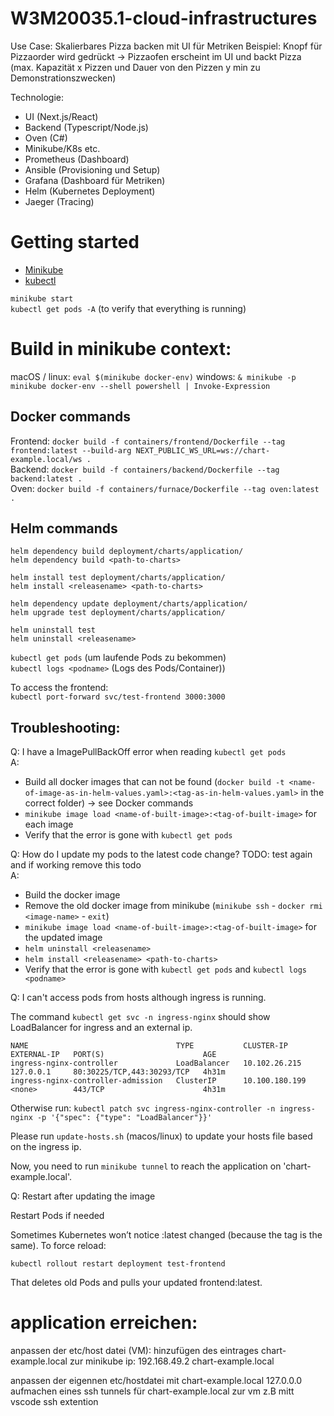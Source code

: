 # W3M20035.1-cloud-infrastructures
 Use Case: Skalierbares Pizza backen mit UI für Metriken
 Beispiel: Knopf für Pizzaorder wird gedrückt -> Pizzaofen erscheint im UI und backt Pizza 
(max. Kapazität x Pizzen und Dauer von den Pizzen y min zu Demonstrationszwecken)
 
Technologie: 
- UI (Next.js/React)
- Backend (Typescript/Node.js)
- Oven (C#)
- Minikube/K8s etc.
- Prometheus (Dashboard)
- Ansible (Provisioning und Setup)
- Grafana (Dashboard für Metriken)
- Helm (Kubernetes Deployment)
- Jaeger (Tracing)

# Getting started
- [Minikube](https://minikube.sigs.k8s.io/docs/start/)
- [kubectl](https://kubernetes.io/docs/tasks/tools/)

`minikube start`  
`kubectl get pods -A` (to verify that everything is running)  

# Build in minikube context:

macOS / linux: ```eval $(minikube docker-env)```
windows: ```& minikube -p minikube docker-env --shell powershell | Invoke-Expression```

## Docker commands
Frontend: `docker build -f containers/frontend/Dockerfile --tag frontend:latest --build-arg NEXT_PUBLIC_WS_URL=ws://chart-example.local/ws .`  
Backend: `docker build -f containers/backend/Dockerfile --tag backend:latest .`  
Oven: `docker build -f containers/furnace/Dockerfile --tag oven:latest .`

## Helm commands

`helm dependency build deployment/charts/application/`  
`helm dependency build <path-to-charts>`  

`helm install test deployment/charts/application/`  
`helm install <releasename> <path-to-charts>`
 
`helm dependency update deployment/charts/application/`  
`helm upgrade test deployment/charts/application/`  

`helm uninstall test`  
`helm uninstall <releasename>`  

`kubectl get pods` (um laufende Pods zu bekommen)  
`kubectl logs <podname>` (Logs des Pods/Container))  

To access the frontend:  
`kubectl port-forward svc/test-frontend 3000:3000`  

## Troubleshooting:

Q: I have a ImagePullBackOff error when reading  `kubectl get pods`  
A:  
- Build all docker images that can not be found (`docker build -t <name-of-image-as-in-helm-values.yaml>:<tag-as-in-helm-values.yaml>` in the correct folder) -> see Docker commands
- `minikube image load <name-of-built-image>:<tag-of-built-image>` for each image
- Verify that the error is gone with `kubectl get pods`

Q: How do I update my pods to the latest code change? TODO: test again and if working remove this todo  
A:  
- Build the docker image
- Remove the old docker image from minikube (`minikube ssh` - `docker rmi <image-name>` - `exit`)
- `minikube image load <name-of-built-image>:<tag-of-built-image>` for the updated image
- `helm uninstall <releasename>`
- `helm install <releasename> <path-to-charts>`
- Verify that the error is gone with `kubectl get pods` and `kubectl logs <podname>`

Q: I can't access pods from hosts although ingress is running.

The command `kubectl get svc -n ingress-nginx` should show LoadBalancer for ingress and an external ip.
```
NAME                                 TYPE           CLUSTER-IP       EXTERNAL-IP   PORT(S)                      AGE
ingress-nginx-controller             LoadBalancer   10.102.26.215    127.0.0.1     80:30225/TCP,443:30293/TCP   4h31m
ingress-nginx-controller-admission   ClusterIP      10.100.180.199   <none>        443/TCP                      4h31m
```

Otherwise run: `kubectl patch svc ingress-nginx-controller -n ingress-nginx -p '{"spec": {"type": "LoadBalancer"}}'`

Please run `update-hosts.sh` (macos/linux) to update your hosts file based on the ingress ip.

Now, you need to run `minikube tunnel` to reach the application on 'chart-example.local'.

Q: Restart after updating the image

Restart Pods if needed

Sometimes Kubernetes won’t notice :latest changed (because the tag is the same). To force reload:

```kubectl rollout restart deployment test-frontend```

That deletes old Pods and pulls your updated frontend:latest.

# application erreichen:
anpassen der etc/host datei (VM):
hinzufügen des eintrages chart-example.local zur  minikube ip:  192.168.49.2 chart-example.local

anpassen der eigennen etc/hostdatei mit chart-example.local 127.0.0.0 
aufmachen eines ssh  tunnels für chart-example.local zur vm z.B mitt vscode ssh extention